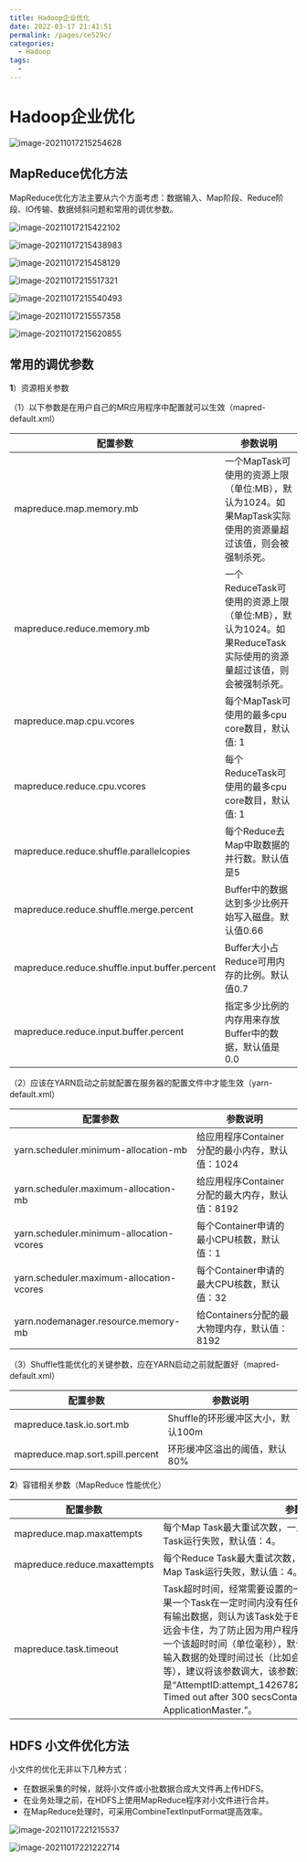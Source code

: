 ```yaml
---
title: Hadoop企业优化
date: 2022-03-17 21:41:51
permalink: /pages/ce529c/
categories:
  - Hadoop
tags:
  - 
---
```

# Hadoop企业优化

![image-20211017215254628](https://gitee.com/Iekrwh/md-images/raw/master/images/image-20211017215254628.png)

## MapReduce优化方法

MapReduce优化方法主要从六个方面考虑：数据输入、Map阶段、Reduce阶段、IO传输、数据倾斜问题和常用的调优参数。

![image-20211017215422102](https://gitee.com/Iekrwh/md-images/raw/master/images/image-20211017215422102.png)

![image-20211017215438983](https://gitee.com/Iekrwh/md-images/raw/master/images/image-20211017215438983.png)

![image-20211017215458129](https://gitee.com/Iekrwh/md-images/raw/master/images/image-20211017215458129.png)

![image-20211017215517321](https://gitee.com/Iekrwh/md-images/raw/master/images/image-20211017215517321.png)

![image-20211017215540493](https://gitee.com/Iekrwh/md-images/raw/master/images/image-20211017215540493.png)

![image-20211017215557358](https://gitee.com/Iekrwh/md-images/raw/master/images/image-20211017215557358.png)

![image-20211017215620855](https://gitee.com/Iekrwh/md-images/raw/master/images/image-20211017215620855.png)



## 常用的调优参数

**1**）资源相关参数

（1）以下参数是在用户自己的MR应用程序中配置就可以生效（mapred-default.xml）

| 配置参数                                      | 参数说明                                                     |
| --------------------------------------------- | ------------------------------------------------------------ |
| mapreduce.map.memory.mb                       | 一个MapTask可使用的资源上限（单位:MB），默认为1024。如果MapTask实际使用的资源量超过该值，则会被强制杀死。 |
| mapreduce.reduce.memory.mb                    | 一个ReduceTask可使用的资源上限（单位:MB），默认为1024。如果ReduceTask实际使用的资源量超过该值，则会被强制杀死。 |
| mapreduce.map.cpu.vcores                      | 每个MapTask可使用的最多cpu core数目，默认值: 1               |
| mapreduce.reduce.cpu.vcores                   | 每个ReduceTask可使用的最多cpu  core数目，默认值: 1           |
| mapreduce.reduce.shuffle.parallelcopies       | 每个Reduce去Map中取数据的并行数。默认值是5                   |
| mapreduce.reduce.shuffle.merge.percent        | Buffer中的数据达到多少比例开始写入磁盘。默认值0.66           |
| mapreduce.reduce.shuffle.input.buffer.percent | Buffer大小占Reduce可用内存的比例。默认值0.7                  |
| mapreduce.reduce.input.buffer.percent         | 指定多少比例的内存用来存放Buffer中的数据，默认值是0.0        |

（2）应该在YARN启动之前就配置在服务器的配置文件中才能生效（yarn-default.xml）

| 配置参数                                 | 参数说明                                        |
| ---------------------------------------- | ----------------------------------------------- |
| yarn.scheduler.minimum-allocation-mb     | 给应用程序Container分配的最小内存，默认值：1024 |
| yarn.scheduler.maximum-allocation-mb     | 给应用程序Container分配的最大内存，默认值：8192 |
| yarn.scheduler.minimum-allocation-vcores | 每个Container申请的最小CPU核数，默认值：1       |
| yarn.scheduler.maximum-allocation-vcores | 每个Container申请的最大CPU核数，默认值：32      |
| yarn.nodemanager.resource.memory-mb      | 给Containers分配的最大物理内存，默认值：8192    |

（3）Shuffle性能优化的关键参数，应在YARN启动之前就配置好（mapred-default.xml）

| 配置参数                         | 参数说明                          |
| -------------------------------- | --------------------------------- |
| mapreduce.task.io.sort.mb        | Shuffle的环形缓冲区大小，默认100m |
| mapreduce.map.sort.spill.percent | 环形缓冲区溢出的阈值，默认80%     |

**2**）容错相关参数（MapReduce 性能优化）

| 配置参数                     | 参数说明                                                     |
| ---------------------------- | ------------------------------------------------------------ |
| mapreduce.map.maxattempts    | 每个Map Task最大重试次数，一旦重试参数超过该值，则认为Map Task运行失败，默认值：4。 |
| mapreduce.reduce.maxattempts | 每个Reduce Task最大重试次数，一旦重试参数超过该值，则认为Map Task运行失败，默认值：4。 |
| mapreduce.task.timeout       | Task超时时间，经常需要设置的一个参数，该参数表达的意思为：如果一个Task在一定时间内没有任何进入，即不会读取新的数据，也没有输出数据，则认为该Task处于Block状态，可能是卡住了，也许永远会卡住，为了防止因为用户程序永远Block住不退出，则强制设置了一个该超时时间（单位毫秒），默认是600000。如果你的程序对每条输入数据的处理时间过长（比如会访问数据库，通过网络拉取数据等），建议将该参数调大，该参数过小常出现的错误提示是“AttemptID:attempt_14267829456721_123456_m_000224_0 Timed out after  300 secsContainer killed by the ApplicationMaster.”。 |

## HDFS 小文件优化方法

小文件的优化无非以下几种方式：

- 在数据采集的时候，就将小文件或小批数据合成大文件再上传HDFS。
- 在业务处理之前，在HDFS上使用MapReduce程序对小文件进行合并。
- 在MapReduce处理时，可采用CombineTextInputFormat提高效率。

![image-20211017221215537](https://gitee.com/Iekrwh/md-images/raw/master/images/image-20211017221215537.png)

![image-20211017221222714](https://gitee.com/Iekrwh/md-images/raw/master/images/image-20211017221222714.png)

